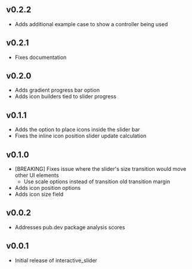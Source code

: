 ## v0.2.2

* Adds additional example case to show a controller being used

## v0.2.1

* Fixes documentation

## v0.2.0

* Adds gradient progress bar option
* Adds icon builders tied to slider progress

## v0.1.1

* Adds the option to place icons inside the slider bar
* Fixes the inline icon position slider update calculation

## v0.1.0

* [BREAKING] Fixes issue where the slider's size transition would move other UI elements
  * Use scale options instead of transition old transition margin
* Adds icon position options
* Adds icon size field

## v0.0.2

* Addresses pub.dev package analysis scores

## v0.0.1

* Initial release of interactive_slider
